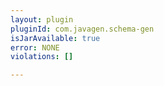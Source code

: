 ```yaml
---
layout: plugin
pluginId: com.javagen.schema-gen
isJarAvailable: true
error: NONE
violations: []

---
```

